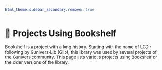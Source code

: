 ```yaml
---
html_theme.sidebar_secondary.remove: true
---
```


# 📁 Projects Using Bookshelf

Bookshelf is a project with a long history.
Starting with the name of LGDir following by Gunivers-Lib (Glib), this library was used by several projects of the Gunivers community.
This page lists various projects using Bookshelf or the older versions of the library.

```{include} ../_templates/projects-using-bookshelf.md
```
